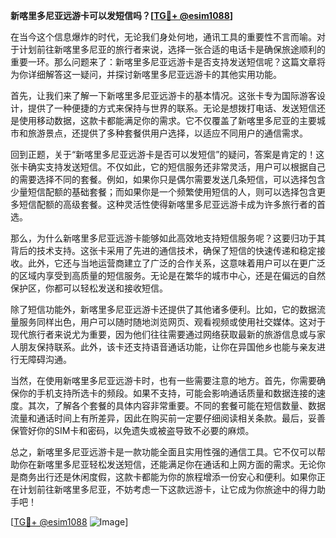**新喀里多尼亚远游卡可以发短信吗？[[TG💪+ @esim1088](https://t.me/s/esim1088)]**

在当今这个信息爆炸的时代，无论我们身处何地，通讯工具的重要性不言而喻。对于计划前往新喀里多尼亚的旅行者来说，选择一张合适的电话卡是确保旅途顺利的重要一环。那么问题来了：新喀里多尼亚远游卡是否支持发送短信呢？这篇文章将为你详细解答这一疑问，并探讨新喀里多尼亚远游卡的其他实用功能。

首先，让我们来了解一下新喀里多尼亚远游卡的基本情况。这张卡专为国际游客设计，提供了一种便捷的方式来保持与世界的联系。无论是想拨打电话、发送短信还是使用移动数据，这款卡都能满足你的需求。它不仅覆盖了新喀里多尼亚的主要城市和旅游景点，还提供了多种套餐供用户选择，以适应不同用户的通信需求。

回到正题，关于“新喀里多尼亚远游卡是否可以发短信”的疑问，答案是肯定的！这张卡确实支持发送短信。不仅如此，它的短信服务还非常灵活，用户可以根据自己的需要选择不同的套餐。例如，如果你只是偶尔需要发送几条短信，可以选择包含少量短信配额的基础套餐；而如果你是一个频繁使用短信的人，则可以选择包含更多短信配额的高级套餐。这种灵活性使得新喀里多尼亚远游卡成为许多旅行者的首选。

那么，为什么新喀里多尼亚远游卡能够如此高效地支持短信服务呢？这要归功于其背后的技术支持。这张卡采用了先进的通信技术，确保了短信的快速传递和稳定接收。此外，它还与当地运营商建立了广泛的合作关系，这意味着用户可以在更广泛的区域内享受到高质量的短信服务。无论是在繁华的城市中心，还是在偏远的自然保护区，你都可以轻松发送和接收短信。

除了短信功能外，新喀里多尼亚远游卡还提供了其他诸多便利。比如，它的数据流量服务同样出色，用户可以随时随地浏览网页、观看视频或使用社交媒体。这对于现代旅行者来说尤为重要，因为他们往往需要通过网络获取最新的旅游信息或与家人朋友保持联系。此外，该卡还支持语音通话功能，让你在异国他乡也能与亲友进行无障碍沟通。

当然，在使用新喀里多尼亚远游卡时，也有一些需要注意的地方。首先，你需要确保你的手机支持所选卡的频段。如果不支持，可能会影响通话质量和数据连接的速度。其次，了解各个套餐的具体内容非常重要。不同的套餐可能在短信数量、数据流量和通话时间上有所差异，因此在购买前一定要仔细阅读相关条款。最后，妥善保管好你的SIM卡和密码，以免遗失或被盗导致不必要的麻烦。

总之，新喀里多尼亚远游卡是一款功能全面且实用性强的通信工具。它不仅可以帮助你在新喀里多尼亚轻松发送短信，还能满足你在通话和上网方面的需求。无论你是商务出行还是休闲度假，这款卡都能为你的旅程增添一份安心和便利。如果你正在计划前往新喀里多尼亚，不妨考虑一下这款远游卡，让它成为你旅途中的得力助手吧！

[[TG💪+ @esim1088](https://t.me/s/esim1088) ![Image](https://i.postimg.cc/4NQfJmqS/Snipaste-2025-05-13-00-14-12.png)]